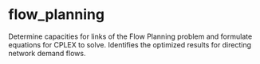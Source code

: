 # flow_planning
Determine capacities for links of the Flow Planning problem and formulate equations for CPLEX to solve.
Identifies the optimized results for directing network demand flows.
